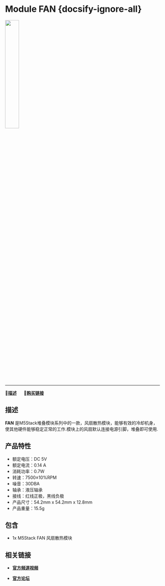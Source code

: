 # Module FAN {docsify-ignore-all}

<img src="assets/img/product_pics/module/module_FAN.png" width="30%" height="30%"> 

***

:memo:**[描述](#描述)**&nbsp;&nbsp;&nbsp;&nbsp;&nbsp;&nbsp;🛒**[购买链接](https://m5stack.com/collections/m5-module/products/step-motor-module-adapter-fan-module)**

## 描述

**FAN** 是M5Stack堆叠模块系列中的一款，风扇散热模块，能够有效的冷却机身，使其他硬件能够稳定正常的工作.模块上的风扇默认连接电源引脚，堆叠即可使用.

## 产品特性

-  额定电压：DC 5V
-  额定电流：0.14 A
-  消耗功率：0.7W
-  转速：7500±10%RPM
-  噪音：30DBA
-  轴承：液压轴承
-  接线：红线正极，黑线负极
-  产品尺寸：54.2mm x 54.2mm x 12.8mm
-  产品重量：15.5g


## 包含

-  1x M5Stack FAN 风扇散热模块


## 相关链接

- **[官方频道视频](https://i.youku.com/i/UNjE1ODA2MzE0OA==?spm=a2hzp.8253869.0.0)**

- **[官方论坛](http://forum.m5stack.com/)**

<script>

   var purchase_link = 'https://m5stack.com/collections/m5-core/products/basic-core-iot-development-kit';


   anchor_search(purchase_link);
   scrollFunc();

</script>